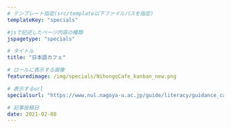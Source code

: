 ```yaml
---
# テンプレート指定(src/template以下ファイルパスを指定)
templateKey: "specials"

#jsで記述したページ内容の種類
jspagetype: "specials"

# タイトル
title: "日本語カフェ"

# ロールに表示する画像
featuredimage: /img/specials/NihongoCafe_kanban_new.png

# 表示するurl
specialsurl: "https://www.nul.nagoya-u.ac.jp/guide/literacy/guidance_cal16s.html#jcafe"

# 記事投稿日
date: 2021-02-08
---
```

